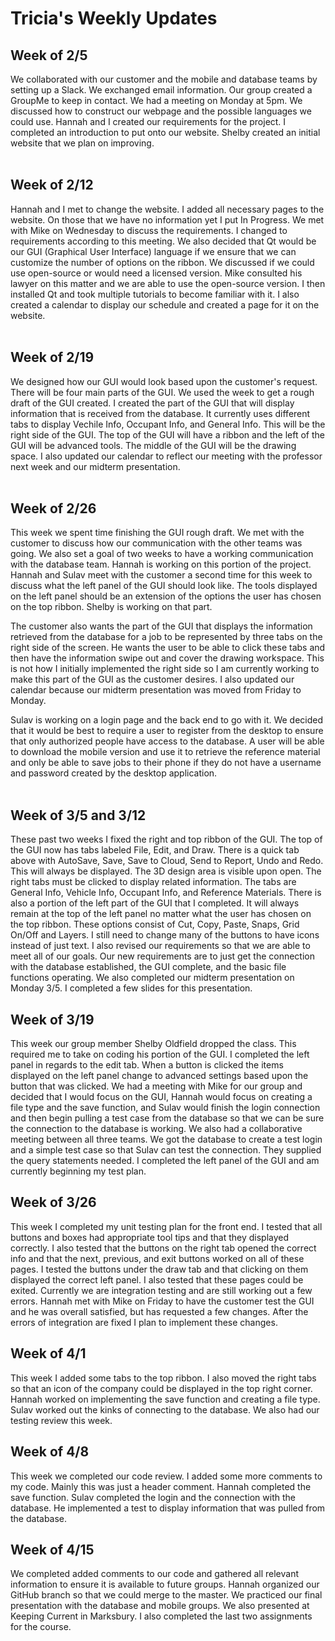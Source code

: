 # Tricia's Weekly Updates

## Week of 2/5
We collaborated with our customer and the mobile and database teams by setting up a Slack. We exchanged email information.
Our group created a GroupMe to keep in contact. We had a meeting on Monday at 5pm. We discussed how to construct our webpage
and the possible languages we could use. Hannah and I created our requirements for the project. I completed an introduction
to put onto our website. Shelby created an initial website that we plan on improving.
<br><br>

## Week of 2/12
Hannah and I met to change the website. I added all necessary pages to the website. On those that we have no information yet I put In Progress. We met with Mike on Wednesday to discuss the requirements. I changed to requirements according to this meeting. We also decided that Qt would be our GUI (Graphical User Interface) language if we ensure that we can customize the number of options on the ribbon. We discussed if we could use open-source or would need a licensed version. Mike consulted his lawyer on this matter and we are able to use the open-source version. I then installed Qt and took multiple tutorials to become familiar with it. I also created a calendar to display our schedule and created a page for it on the website.
<br><br>

## Week of 2/19
We designed how our GUI would look based upon the customer's request. There will be four main parts of the GUI. We used the week to get a rough draft of the GUI created. I created the part of the GUI that will display information that is received from the database. It currently uses different tabs to display Vechile Info, Occupant Info, and General Info. This will be the right side of the GUI. The top of the GUI will have a ribbon and the left of the GUI will be advanced tools. The middle of the GUI will be the drawing space. I also updated our calendar to reflect our meeting with the professor next week and our midterm presentation.
<br><br>

## Week of 2/26
This week we spent time finishing the GUI rough draft. We met with the customer to discuss how our communication with the other teams was going. We also set a goal of two weeks to have a working communication with the database team. Hannah is working on this portion of the project. Hannah and Sulav meet with the customer a second time for this week to discuss what the left panel of the GUI should look like. The tools displayed on the left panel should be an extension of the options the user has chosen on the top ribbon. Shelby is working on that part.

The customer also wants the part of the GUI that displays the information retrieved from the database for a job to be represented by three tabs on the right side of the screen. He wants the user to be able to click these tabs and then have the information swipe out and cover the drawing workspace. This is not how I initially implemented the right side so I am currently working to make this part of the GUI as the customer desires. I also updated our calendar because our midterm presentation was moved from Friday to Monday.

Sulav is working on a login page and the back end to go with it. We decided that it would be best to require a user to register from the desktop to ensure that only authorized people have access to the database. A user will be able to download the mobile version and use it to retrieve the reference material and only be able to save jobs to their phone if they do not have a username and password created by the desktop application. 
<br><br>

## Week of 3/5 and 3/12
These past two weeks I fixed the right and top ribbon of the GUI. The top of the GUI now has tabs labeled File, Edit, and Draw. There is a quick tab above with AutoSave, Save, Save to Cloud, Send to Report, Undo and Redo. This will always be displayed. The 3D design area is visible upon open. The right tabs must be clicked to display related information. The tabs are General Info, Vehicle Info, Occupant Info, and Reference Materials. There is also a portion of the left part of the GUI that I completed. It will always remain at the top of the left panel no matter what the user has chosen on the top ribbon. These options consist of Cut, Copy, Paste, Snaps, Grid On/Off and Layers. I still need to change many of the buttons to have icons instead of just text. I also revised our requirements so that we are able to meet all of our goals. Our new requirements are to just get the connection with the database established, the GUI complete, and the basic file functions operating. We also completed our midterm presentation on Monday 3/5. I completed a few slides for this presentation.

## Week of 3/19
This week our group member Shelby Oldfield dropped the class. This required me to take on coding his portion of the GUI. I completed the left panel in regards to the edit tab. When a button is clicked the items displayed on the left panel change to advanced settings based upon the button that was clicked. We had a meeting with Mike for our group and decided that I would focus on the GUI, Hannah would focus on creating a file type and the save function, and Sulav would finish the login connection and then begin pulling a test case from the database so that we can be sure the connection to the database is working. We also had a collaborative meeting between all three teams. We got the database to create a test login and a simple test case so that Sulav can test the connection. They supplied the query statements needed. I completed the left panel of the GUI and am currently beginning my test plan.

## Week of 3/26
This week I completed my unit testing plan for the front end. I tested that all buttons and boxes had appropriate tool tips and that they displayed correctly. I also tested that the buttons on the right tab opened the correct info and that the next, previous, and exit buttons worked on all of these pages. I tested the buttons under the draw tab and that clicking on them displayed the correct left panel. I also tested that these pages could be exited. Currently we are integration testing and are still working out a few errors. Hannah met with Mike on Friday to have the customer test the GUI and he was overall satisfied, but has requested a few changes. After the errors of integration are fixed I plan to implement these changes.

## Week of 4/1
This week I added some tabs to the top ribbon. I also moved the right tabs so that an icon of the company could be displayed in the top right corner. Hannah worked on implementing the save function and creating a file type. Sulav worked out the kinks of connecting to the database. We also had our testing review this week.

## Week of 4/8
This week we completed our code review. I added some more comments to my code. Mainly this was just a header comment. Hannah completed the save function.  Sulav completed the login and the connection with the database. He implemented a test to display information that was pulled from the database. 

## Week of 4/15
We completed added comments to our code and gathered all relevant information to ensure it is available to future groups. Hannah organized our GitHub branch so that we could merge to the master. We practiced our final presentation with the database and mobile groups. We also presented at Keeping Current in Marksbury. I also completed the last two assignments for the course.
